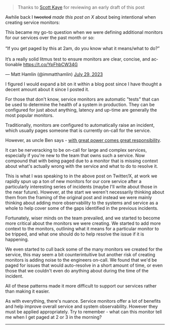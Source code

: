 > Thanks to [Scott Kaye](https://www.scottykaye.com/) for reviewing an early
> draft of this post

Awhile back I ~~tweeted~~ _made this post on X_ about being intentional when
creating service monitors:

<Tweet id="1685272797512392705">
  <p lang="en" dir="ltr">This became my go-to question when we were defining additional monitors for our services over the past month or so:<br /><br />“If you get paged by this at 2am, do you know what it means/what to do?”<br /><br />It’s a really solid litmus test to ensure monitors are clear, concise, and actionable <a href="https://t.co/YpFhbCW34G">https://t.co/YpFhbCW34G</a></p>&mdash; Matt Hamlin (@immatthamlin) <a href="https://twitter.com/immatthamlin/status/1685272797512392705?ref_src=twsrc%5Etfw">July 29, 2023</a>
</Tweet>

I figured I would expand a bit on it within a blog post since I have thought a
decent amount about it since I posted it.

For those that don't know, service monitors are automatic "tests" that can be
used to determine the health of a system in production. They can be configured
for just about anything, latency and up-time are generally the most popular
monitors.

Traditionally, monitors are configured to automatically raise an incident, which
usually pages someone that is currently on-call for the service.

However, as uncle Ben says -
[with great power comes great responsibility](https://i.imgur.com/lIAMtJt.mp4).

It can be nerveracking to be on-call for large and complex services, especially
if you're new to the team that owns such a service. Now compound that with being
paged due to a monitor that is missing context about what's actually wrong with
the service and what to do to resolve it.

This is what I was speaking to in the above post on Twitter/X, at work we
rapidly spun up a ton of new monitors for our core service after a particularly
interesting series of incidents (maybe I'll write about those in the near
future). However, at the start we weren't necessarily thinking about them from
the framing of the original post and instead we were mainly thinking about
adding more observability to the systems and service as a whole to help cover
some of the gaps identified in the previous incidents.

Fortunately, wiser minds on the team prevailed, and we started to become more
critical about the monitors we were creating. We started to add more context to
the monitors, outlining what it means for a particular monitor to be tripped,
and what one should do to help resolve the issue if it is happening.

We even started to cull back some of the many monitors we created for the
service, this may seem a bit counterintuitive but another risk of creating
monitors is adding noise to the engineers on-call. We found that we'd be paged
for issues that would auto-resolve in a short amount of time, or even those that
we couldn't even do anything about during the time of the incident.

All of these patterns made it more difficult to support our services rather than
making it easier.

As with everything, there's nuance. Service monitors offer a lot of benefits and
help improve overall service and system observability. However they must be
applied appropriately. Try to remember - what can this monitor tell me when I
get paged at 2 or 3 in the morning?

---
